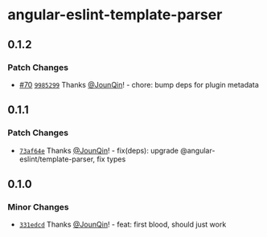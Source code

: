 # angular-eslint-template-parser

## 0.1.2

### Patch Changes

- [#70](https://github.com/un-ts/angular-eslint-template-parser/pull/70) [`9985299`](https://github.com/un-ts/angular-eslint-template-parser/commit/9985299570f9bc90c0b7210a1242021b692d98e3) Thanks [@JounQin](https://github.com/JounQin)! - chore: bump deps for plugin metadata

## 0.1.1

### Patch Changes

- [`73af64e`](https://github.com/rx-ts/angular-eslint-template-parser/commit/73af64e6a8c5d34c8aba6481fb5275dce5e059aa) Thanks [@JounQin](https://github.com/JounQin)! - fix(deps): upgrade @angular-eslint/template-parser, fix types

## 0.1.0

### Minor Changes

- [`331edcd`](https://github.com/rx-ts/angular-eslint-template-parser/commit/331edcd349dfbc888b6cc878dd33efbbf8f4e953) Thanks [@JounQin](https://github.com/JounQin)! - feat: first blood, should just work

